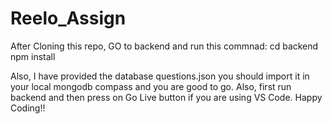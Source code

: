 # Reelo_Assign
After Cloning this repo,
GO to backend and run this commnad:
cd backend
npm install

Also, I have provided the database questions.json you should import it in your local mongodb compass and you are good to go.
Also, first run backend and then press on Go Live button if you are using VS Code.
Happy Coding!!

